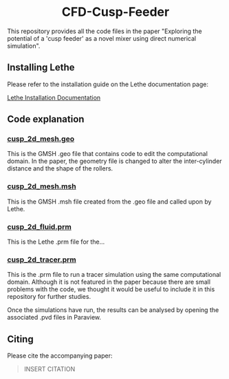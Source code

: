 <div align="center">
  <h1 align="center"> CFD-Cusp-Feeder </h1>
</div>

This repository provides all the code files in the paper "Exploring the potential of a 'cusp feeder' as a novel mixer using direct numerical simulation".

## Installing Lethe

Please refer to the installation guide on the Lethe documentation page:

<a href="https://chaos-polymtl.github.io/lethe/documentation/installation/installation.html" target="_blank">Lethe Installation Documentation</a>

## Code explanation

### [cusp_2d_mesh.geo](./cusp_2d_mesh.geo)

This is the GMSH .geo file that contains code to edit the computational domain. In the paper, the geometry file is changed to alter the inter-cylinder distance and the shape of the rollers.

### [cusp_2d_mesh.msh](./cusp_2d_mesh.msh)

This is the GMSH .msh file created from the .geo file and called upon by Lethe.

### [cusp_2d_fluid.prm](./cusp_2d_fluid.prm)

This is the Lethe .prm file for the...

### [cusp_2d_tracer.prm](./cusp_2d_tracer.prm)

This is the .prm file to run a tracer simulation using the same computational domain. Although it is not featured in the paper because there are small problems with the code, we thought it would be useful to include it in this repository for further studies.

Once the simulations have run, the results can be analysed by opening the associated .pvd files in Paraview.

## Citing

Please cite the accompanying paper:
> INSERT CITATION
